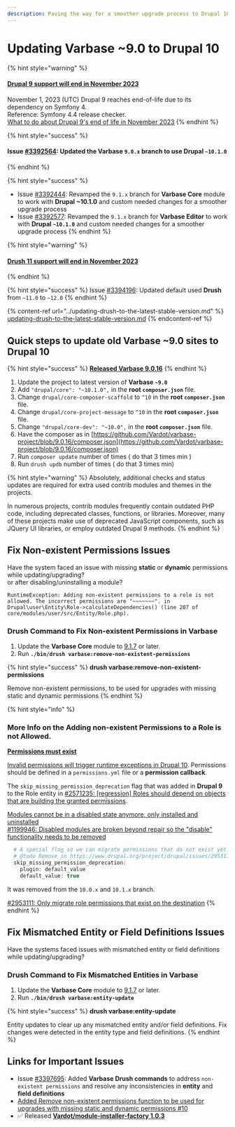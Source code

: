 ```yaml
---
description: Paving the way for a smoother upgrade process to Drupal 10
---
```


# Updating Varbase \~9.0 to Drupal 10

{% hint style="warning" %}
#### [Drupal 9 support will end in November 2023](https://www.drupal.org/docs/understanding-drupal/drupal-9-release-date-and-what-it-means/how-long-will-drupal-9-be-supported#s-drupal-9-support-will-end-in-november-2023)

November 1, 2023 (UTC) Drupal 9 reaches end-of-life due to its dependency on Symfony 4.\
Reference: Symfony 4.4 release checker.\
[What to do about Drupal 9's end of life in November 2023](https://dev.acquia.com/blog/what-do-about-drupal-9s-end-life-november-2023)
{% endhint %}

{% hint style="success" %}
#### Issue [#3392564](https://www.drupal.org/i/3392564): Updated the **Varbase `9.0.x`** branch to use Drupal `~10.1.0`
{% endhint %}

{% hint style="success" %}
* Issue [#3392444](https://www.drupal.org/i/3392444): Revamped the `9.1.x` branch for **Varbase Core** module to work with **Drupal \~10.1.0** and custom needed changes for a smoother upgrade process
* Issue [#3392577](https://www.drupal.org/i/3392577): Revamped the `9.1.x` branch for **Varbase Editor** to work with **Drupal `~10.1.0`** and custom needed changes for a smoother upgrade process
{% endhint %}

{% hint style="warning" %}
#### [Drush 11 support will end in November 2023](https://www.drush.org/12.x/install/#drupal-compatibility)
{% endhint %}

{% hint style="success" %}
Issue [#3394196](https://www.drupal.org/i/3394196): Updated default used **Drush** from `~11.0` to `~12.0`
{% endhint %}

{% content-ref url="../updating-drush-to-the-latest-stable-version.md" %}
[updating-drush-to-the-latest-stable-version.md](../updating-drush-to-the-latest-stable-version.md)
{% endcontent-ref %}

## Quick steps to update old Varbase \~9.0 sites to Drupal 10

{% hint style="success" %}
[**Released Varbase 9.0.16**](https://www.drupal.org/project/varbase/releases/9.0.16)
{% endhint %}

1. Update the project to latest version of **Varbase `~9.0`**
2. Add `"drupal/core": "~10.1.0",` in the **root `composer.json`** file.
3. Change `drupal/core-composer-scaffold` to `^10` in the **root `composer.json`** file.
4. Change `drupal/core-project-message` to `^10` in the **root `composer.json`** file.
5. Change `"drupal/core-dev": "~10.0",` in the **root `composer.json`** file.
6. Have the composer as in [https://github.com/Vardot/varbase-project/blob/9.0.16/composer.json](https://github.com/Vardot/varbase-project/blob/9.0.16/composer.json)
7. Run `composer update` number of times ( do that 3 times min )
8. Run `drush updb` number of times ( do that 3 times min)

{% hint style="warning" %}
Absolutely, additional checks and status updates are required for extra used contrib modules and themes in the projects.

In numerous projects, contrib modules frequently contain outdated PHP code, including deprecated classes, functions, or libraries. Moreover, many of these projects make use of deprecated JavaScript components, such as JQuery UI libraries, or employ outdated Drupal 9 methods.
{% endhint %}

## Fix Non-existent Permissions Issues

Have the system faced an issue with missing **static** or **dynamic** permissions while updating/upgrading?\
or after disabling/uninstalling a module?

```
RuntimeException: Adding non-existent permissions to a role is not allowed. The incorrect permissions are "~~~~~~~". in Drupal\user\Entity\Role->calculateDependencies() (line 207 of core/modules/user/src/Entity/Role.php).
```

### Drush Command to Fix Non-existent Permissions in Varbase

1. Update the **Varbase Core** module to [9.1.7](https://www.drupal.org/project/varbase\_core/releases/9.1.7) or later.
2. Run **`./bin/drush varbase:remove-non-existent-permissions`**

{% hint style="success" %}
**drush varbase:remove-non-existent-permissions**

Remove non-existent permissions, to be used for upgrades with missing static and dynamic permissions
{% endhint %}

{% hint style="info" %}
### More Info on the Adding non-existent Permissions to a Role is not Allowed.



[**Permissions must exist**](https://www.drupal.org/node/3193348)

[Invalid permissions will trigger runtime exceptions in Drupal 10](https://www.drupal.org/node/3193348). Permissions should be defined in a `permissions.yml` file or a **permission callback**.

The `skip_missing_permission_deprecation` flag that was added in **Drupal 9** to the Role entity in [#2571235: \[regression\] Roles should depend on objects that are building the granted permissions](https://www.drupal.org/project/drupal/issues/2571235).

[Modules cannot be in a disabled state anymore, only installed and uninstalled](https://www.drupal.org/node/2193013)\
[#1199946: Disabled modules are broken beyond repair so the "disable" functionality needs to be removed](https://www.drupal.org/project/drupal/issues/1199946)

```php
  # A special flag so we can migrate permissions that do not exist yet.
  # @todo Remove in https://www.drupal.org/project/drupal/issues/2953111.
  skip_missing_permission_deprecation:
    plugin: default_value
    default_value: true
```

It was removed from the `10.0.x` and `10.1.x` branch.

[#2953111: Only migrate role permissions that exist on the destination](https://www.drupal.org/project/drupal/issues/2953111)
{% endhint %}

## Fix Mismatched Entity or Field Definitions Issues

Have the systems faced issues with mismatched entity or field definitions while updating/upgrading?

### Drush Command to Fix Mismatched Entities in Varbase

1. Update the **Varbase Core** module to [9.1.7](https://www.drupal.org/project/varbase\_core/releases/9.1.7) or later.
2. Run **`./bin/drush varbase:entity-update`**

{% hint style="success" %}
**drush varbase:entity-update**

Entity updates to clear up any mismatched entity and/or field definitions. Fix changes were detected in the entity type and field definitions.
{% endhint %}



## Links for Important Issues

* Issue [#3397695](https://www.drupal.org/i/3397695): Added **Varbase Drush commands** to address `non-existent permissions` and resolve any inconsistencies in **entity** and **field definitions**
* [Added Remove non-existent permissions function to be used for upgrades with missing static and dynamic permissions #10](https://github.com/Vardot/module-installer-factory/issues/10)
* ✅ Released [**Vardot/module-installer-factory 1.0.3**](https://github.com/Vardot/module-installer-factory/releases/tag/1.0.3)
